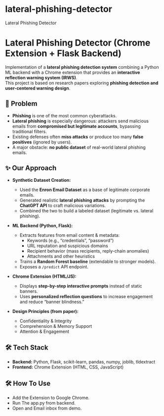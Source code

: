 # lateral-phishing-detector
Lateral Phishing Detector 

# Lateral Phishing Detector (Chrome Extension + Flask Backend)

Implementation of a **lateral phishing detection system** combining a Python ML backend with a Chrome extension that provides an **interactive reflection warning system (IRWS)**.  
This project is based on research papers exploring **phishing detection and user-centered warning design**.

## 📌 Problem
- **Phishing** is one of the most common cyberattacks.  
- **Lateral phishing** is especially dangerous: attackers send malicious emails from **compromised but legitimate accounts**, bypassing traditional filters.  
- Existing defenses often **miss attacks** or produce too many **false positives** (ignored by users).  
- A major obstacle: **no public dataset** of real-world lateral phishing emails.

## ✨ Our Approach
- **Synthetic Dataset Creation:**  
  - Used the **Enron Email Dataset** as a base of legitimate corporate emails.  
  - Generated realistic **lateral phishing attacks** by prompting the **ChatGPT API** to craft malicious variations.  
  - Combined the two to build a labeled dataset (legitimate vs. lateral phishing).  

- **ML Backend (Python, Flask):**
  - Extracts features from email content & metadata:
    - Keywords (e.g., “credentials”, “password”)  
    - URL reputation and suspicious domains  
    - Recipient behavior (mass recipients, reply-chain anomalies)  
    - Attachments and other heuristics  
  - Trains a **Random Forest baseline** (extendable to stronger models).  
  - Exposes a `/predict` API endpoint.  

- **Chrome Extension (HTML/JS):**
  - Displays **step-by-step interactive prompts** instead of static banners.  
  - Uses **personalized reflection questions** to increase engagement and reduce “banner blindness.”  

- **Design Principles (from paper):**
  - Confidentiality & Integrity  
  - Comprehension & Memory Support  
  - Attention & Engagement  

## 🛠️ Tech Stack
- **Backend:** Python, Flask, scikit-learn, pandas, numpy, joblib, tldextract  
- **Frontend:** Chrome Extension (HTML, CSS, JavaScript) 

## 🛠️ How To Use
- Add the Extension to Google Chrome.
- Run The app.py from backend.
- Open and Email inbox from demo. 
